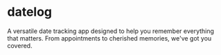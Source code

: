 # datelog
A versatile date tracking app designed to help you remember everything that matters. From appointments to cherished memories, we've got you covered.
